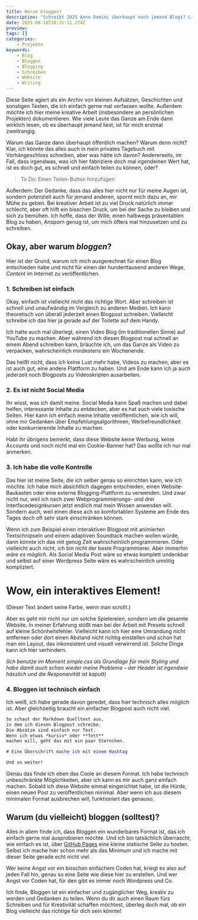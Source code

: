 ```yaml
---
title: Warum bloggen?
description: "Schreibt 2025 Anno Domini überhaupt noch jemand Blogs? Ließt 2025 Anno Domini überhaupt noch jemand Blogs? Ehrlich gesagt, non habeo ideam! Der Grund, warum ich diesen Blog starte, ist aber auch nicht, weil ich die Massen erreichen will, sondern einfach, weil ich mehr schreiben will."
date: 2025-08-18T20:31:11.274Z
preview:
tags: []
categories:
    - Projekte
keywords:
    - Blog
    - Bloggen
    - Blogging
    - Schreiben
    - Website
    - Writing
---
```


Diese Seite agiert als ein Archiv von kleinen Aufsätzen,
Geschichten und sonstigen Texten, die ich einfach gerne 
mal verfassen wollte. Außerdem möchte ich hier meine
kreative Arbeit (insbesondere an persönlichen 
Projekten) dokumentieren. Wie viele Leute das Ganze am 
Ende dann wirklich lesen, ob es überhaupt jemand liest,
ist für mich erstmal zweitrangig.

Warum das Ganze dann überhaupt öffentlich machen? Warum denn nicht? 
Klar, ich könnte das alles auch in mein privates Tagebuch mit 
Vorhängeschloss schreiben, aber was hätte ich davon? Andererseits, 
im Fall, dass irgendwas, was ich hier fabriziere doch mal irgendeinen 
Wert hat, ist es doch gut, es schnell und einfach teilen zu können, oder?

> To Do: Einen Teilen-Button hinzufügen

Außerdem: Der Gedanke, dass das alles hier nicht nur
für meine Augen ist, sondern potenziell auch für jemand
anderen, spornt mich dazu an, mir Mühe zu geben. Bei
kreativer Arbeit ist zu viel Druck natürlich immer schlecht,
aber oft hilft ein bisschen Druck, um bei der Sache zu
bleiben und sich zu bemühen. Ich hoffe, dass der Wille,
einen halbwegs präsentablen Blog zu haben, Ansporn genug
ist, um mich öfters mal hinzusetzen und zu schreiben.

## Okay, aber warum *bloggen*?

Hier ist der Grund, warum ich mich ausgerechnet für einen
Blog entschieden habe und nicht für einen der 
hunderttausend anderen Wege, *Content* im Internet zu
veröffentlichen.

### 1. Schreiben ist einfach

Okay, einfach ist vielleicht nicht das richtige Wort. Aber
schreiben ist schnell und unaufwändig im Vergleich zu 
anderen Medien. Ich kann theoretisch von überall jederzeit
einen Blogpost schreiben. Vielleicht schreibe ich das hier
ja gerade auf der Toilette auf dem Handy.

Ich hatte auch mal überlegt, einen Video
Blog (im traditionellen Sinne) auf YouTube zu machen.
Aber während ich diesen Blogpost mal schnell an einem Abend
schreiben kann, bräuchte ich, um das Ganze als Video zu
verpacken, wahrscheinlich mindestens ein Wochenende.

Das heißt nicht, dass ich keine Lust mehr habe, Videos
zu machen, aber es ist auch gut, eine andere Plattform zu
haben. Und am Ende kann ich ja auch jederzeit noch Blogposts
zu Videoskripten ausarbeiten.

### 2. Es ist nicht Social Media

Ihr wisst, was ich damit meine. Social Media kann Spaß machen
und dabei helfen, interessante Inhalte zu entdecken, aber es 
hat auch viele toxische Seiten. Hier kann ich einfach meine
Inhalte veröffentlichen, wie ich will, ohne mir Gedanken über
Empfehlungsalgorithmen, Werbefreundlichkeit oder konkurrierende
Inhalte zu machen.

Habt ihr übrigens bemerkt, dass diese Website keine Werbung, 
keine Accounts und noch nicht mal ein Cookie-Banner hat? Das
wollte ich nur mal anmerken.

### 3. Ich habe die volle Kontrolle

Das hier ist meine Seite, die ich selber genau so einrichten 
kann, wie ich möchte. Ich habe mich absichtlich dagegen 
entschieden, einen Website-Baukasten oder eine externe 
Blogging-Plattform zu verwenden. Und zwar nicht nur, weil
ich nach zwei Webprogrammierungs- und drei Interfacedesignkursen
jetzt endlich mal mein Wissen anwenden will. Sondern auch,
weil einen diese ach so komfortablen Systeme am Ende des Tages
doch oft sehr stark einschränken können.

Wenn ich zum Beispiel einen interaktiven Blogpost mit animierten
Textschnipseln und einem adaptiven Soundtack machen wollen würde,
dann könnte ich das mit genug Zeit wahrscheinlich programmieren.
Oder vielleicht auch nicht, ich bin nicht der beste Programmierer.
Aber immerhin *wäre es möglich*. Als Social Media Post wäre so etwas
komplett undenkbar und selbst auf einer Wordpress Seite wäre es
wahrscheinlich unnötig kompliziert.

<h1 id="scrollText">Wow, ein interaktives Element!</h1>

(Dieser Text ändert seine Farbe, wenn man scrollt.)

Aber es geht mir nicht nur um solche Spielereien, sondern
um die gesamte Website. In meiner Erfahrung stößt man bei der
Arbeit mit Presets schnell auf kleine Schönheitsfehler.
Vielleicht kann ich hier eine Umrandung nicht entfernen oder
dort einen Abstand nicht richtig einstellen und schon hat
man ein Layout, das inkonsistent und visuell verwirrend ist.
Solche Dinge kann ich hier verhindern. 

*(Ich benutze im Moment simple.css als Grundlage für mein
Styling und habe damit auch schon wieder meine Probleme –
der Header ist irgendwie hässlich und die Responsivität ist 
kaputt)*

### 4. Bloggen ist technisch einfach

Ich weiß, ich habe gerade davon geredet, dass hier technisch
alles möglich ist. Aber gleichzeitig braucht ein einfacher Blogpost
auch nicht viel.

``` Markdown
So schaut der Markdown Quelltext aus, 
in dem ich diesen Blogpost schreibe.
Die Absätze sind einfach nur Text. 
Wenn ich etwas *kursiv* oder **fett** 
machen will, geht das mit ein paar Sternchen.

# Eine Überschrift mache ich mit einem Hashtag

Und so weiter!
```

Genau das finde ich eben das Coole an diesem Format.
Ich habe technisch unbeschränkte Möglichkeiten, aber
ich kann es mir auch ganz einfach machen. Sobald ich 
diese Website einmal eingerichtet habe, ist die Hürde,
einen neuen Post zu veröffentlichen minimal. Aber wenn
ich aus diesem minimalen Format ausbrechen will, 
funktioniert das genauso.

## Warum (du vielleicht) bloggen (solltest)?

Alles in allem finde ich, dass Bloggen ein wunderbares
Format ist, das ich einfach gerne mal ausprobieren möchte.
Und ich bin tatsächlich überrascht, wie einfach es ist,
über [GitHub Pages](https://docs.github.com/de/pages) eine
kleine statische Seite zu hosten. Selbst ich mache hier
schon mehr als das Minimum und ich mache mit dieser Seite
gerade echt nicht viel.

Wer keine Angst vor ein bisschen einfachem Coden hat, 
kriegt es also auf jeden Fall hin, genau so eine Seite 
wie diese hier zu erstellen. Und wer Angst vor Coden hat,
für den gibt es immer noch Wordpress und Co. 

Ich finde, Bloggen ist ein einfacher und zugänglicher Weg,
kreativ zu werden und Gedanken zu teilen. Wenn du dir auch
einen Raum fürs Schreiben und für Kreativität schaffen möchtest,
überleg doch mal, ob ein Blog vielleicht das richtige für dich
sein könnte!

<script>
const text = document.getElementById("scrollText");

window.addEventListener("scroll", () => {
    const scrollTop = window.scrollY;
    const docHeight = document.body.scrollHeight - window.innerHeight;
    const scrollPercent = scrollTop / docHeight;

    // Farbe anhand des Scrollfortschritts berechnen (HSL-Farbkreis)
    const hue = scrollPercent * 360;
    text.style.color = `hsl(${hue}, 80%, 60%)`;
});
</script>